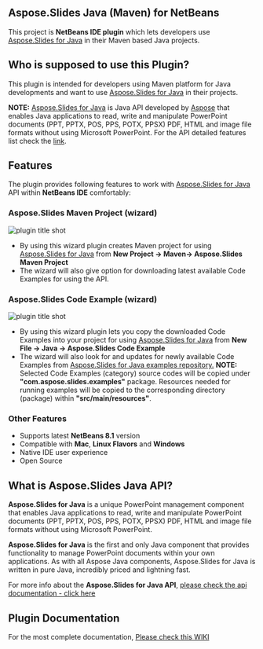 ﻿## Aspose.Slides Java (Maven) for NetBeans

This project is **NetBeans IDE plugin**  which lets developers use [Aspose.Slides for Java](http://www.aspose.com/java/powerpoint-component.aspx) in their Maven based Java projects. 

## Who is supposed to use this **Plugin?**

This plugin is intended for developers using Maven platform for Java developments and want to use [Aspose.Slides for Java](http://www.aspose.com/java/powerpoint-component.aspx) in their projects.

**NOTE:** [Aspose.Slides for Java](http://www.aspose.com/java/powerpoint-component.aspx) is Java API developed by [Aspose](http://aspose.com) that enables Java applications to read, write and manipulate PowerPoint documents (PPT, PPTX, POS, PPS, POTX, PPSX) PDF, HTML and image file formats without using Microsoft PowerPoint. For the API detailed features list check the [link](http://www.aspose.com/java/powerpoint-component.aspx).

## **Features**

The plugin provides following features to work with [Aspose.Slides for Java](http://www.aspose.com/java/powerpoint-component.aspx) API within **NetBeans IDE** comfortably:

### Aspose.Slides Maven Project (wizard)
![plugin title shot](http://i.imgur.com/WgqE1lT.png)

*   By using this wizard plugin creates Maven project for using [Aspose.Slides for Java](http://www.aspose.com/java/powerpoint-component.aspx) from **New Project -> Maven-> Aspose.Slides Maven Project**
*   The wizard will also give option for downloading latest available Code Examples for using the API.

### Aspose.Slides Code Example (wizard)
![plugin title shot](http://i.imgur.com/IFie2Rq.png)
*   By using this wizard plugin lets you copy the downloaded Code Examples into your project for using [Aspose.Slides for Java](http://www.aspose.com/java/powerpoint-component.aspx) from **New File -> Java -> Aspose.Slides Code Example**
*   The wizard will also look for and updates for newly available Code Examples from [Aspose.Slides for Java examples repository.](https://github.com/aspose-slides/Aspose.Slides-for-Java/tree/master/Examples)
     **NOTE:** Selected Code Examples (category) source codes will be copied under **"com.aspose.slides.examples"** package. Resources needed for running examples will be copied to the corresponding directory (package) within **"src/main/resources"**.	    

### Other Features

*   Supports latest **NetBeans 8.1** version
*   Compatible with **Mac**, **Linux Flavors** and **Windows**
*   Native IDE user experience
*   Open Source

## What is Aspose.Slides Java API?

**Aspose.Slides for Java** is a unique PowerPoint management component that enables Java applications to read, write and manipulate PowerPoint documents (PPT, PPTX, POS, PPS, POTX, PPSX) PDF, HTML and image file formats without using Microsoft PowerPoint.

**Aspose.Slides for Java** is the first and only Java component that provides functionality to manage PowerPoint documents within your own applications. As with all Aspose Java components, Aspose.Slides for Java is written in pure Java, incredibly priced and lightning fast.

For more info about the **Aspose.Slides for Java API**, [please check the api documentation - click here](http://www.aspose.com/java/powerpoint-component.aspx)

## Plugin Documentation

For the most complete documentation,  [Please check this WIKI](http://www.aspose.com/docs/display/slidesjava/Aspose.Slides+Java+for+NetBeans+-+Maven)
